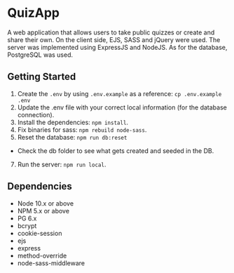 QuizApp
=========
A web application that allows users to take public quizzes or create and share their own. On the client side, EJS, SASS and jQuery were used. The server was implemented using ExpressJS and NodeJS. As for the database, PostgreSQL was used.


## Getting Started

1. Create the `.env` by using `.env.example` as a reference: `cp .env.example .env`
2. Update the .env file with your correct local information (for the database connection).
3. Install the dependencies: `npm install`.
4. Fix binaries for sass: `npm rebuild node-sass`.
5. Reset the database: `npm run db:reset`
  - Check the db folder to see what gets created and seeded in the DB.
7. Run the server: `npm run local`.

## Dependencies
- Node 10.x or above
- NPM 5.x or above
- PG 6.x
- bcrypt
- cookie-session
- ejs
- express
- method-override
- node-sass-middleware


